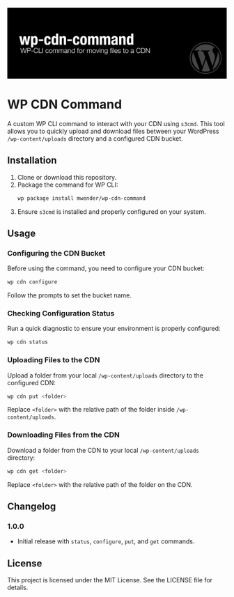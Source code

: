 ![WP CDN Command](https://raw.githubusercontent.com/mwender/wp-cdn-command/main/bin/thumbnail.png)

# WP CDN Command

A custom WP CLI command to interact with your CDN using `s3cmd`. This tool allows you to quickly upload and download files between your WordPress `/wp-content/uploads` directory and a configured CDN bucket.

## Installation

1. Clone or download this repository.
2. Package the command for WP CLI:
   ```bash
   wp package install mwender/wp-cdn-command
   ```
3. Ensure `s3cmd` is installed and properly configured on your system.

## Usage

### Configuring the CDN Bucket

Before using the command, you need to configure your CDN bucket:
```bash
wp cdn configure
```
Follow the prompts to set the bucket name.

### Checking Configuration Status

Run a quick diagnostic to ensure your environment is properly configured:
```bash
wp cdn status
```

### Uploading Files to the CDN

Upload a folder from your local `/wp-content/uploads` directory to the configured CDN:
```bash
wp cdn put <folder>
```
Replace `<folder>` with the relative path of the folder inside `/wp-content/uploads`.

### Downloading Files from the CDN

Download a folder from the CDN to your local `/wp-content/uploads` directory:
```bash
wp cdn get <folder>
```
Replace `<folder>` with the relative path of the folder on the CDN.

## Changelog

### 1.0.0
- Initial release with `status`, `configure`, `put`, and `get` commands.

## License

This project is licensed under the MIT License. See the LICENSE file for details.

